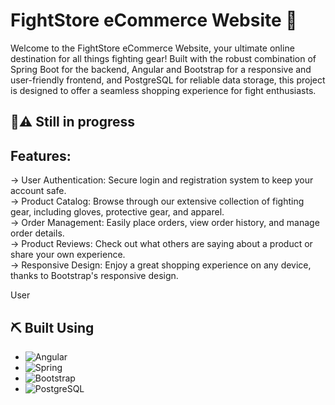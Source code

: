 # FightStore eCommerce Website 🥊

Welcome to the FightStore eCommerce Website, your ultimate online destination for all things fighting gear! Built with the robust combination of Spring Boot for the backend, Angular and Bootstrap for a responsive and user-friendly frontend, and PostgreSQL for reliable data storage, this project is designed to offer a seamless shopping experience for fight enthusiasts.

## 🚫⚠️ Still in progress

## Features:

-> User Authentication: Secure login and registration system to keep your account safe.  
-> Product Catalog: Browse through our extensive collection of fighting gear, including gloves, protective gear, and apparel.  
-> Order Management: Easily place orders, view order history, and manage order details.  
-> Product Reviews: Check out what others are saying about a product or share your own experience.  
-> Responsive Design: Enjoy a great shopping experience on any device, thanks to Bootstrap's responsive design.  

User
## ⛏️ Built Using
-   ![Angular](https://img.shields.io/badge/Angular-%23DD0031.svg?style=for-the-badge&logo=angular&logoColor=white)
-   ![Spring](https://img.shields.io/badge/Spring-%236DB33F.svg?&style=for-the-badge&logo=spring&logoColor=white)
- ![Bootstrap](https://img.shields.io/badge/Bootstrap-%23563D7C.svg?style=for-the-badge&logo=bootstrap&logoColor=white)
- ![PostgreSQL](https://img.shields.io/badge/PostgreSQL-%23336791.svg?style=for-the-badge&logo=postgresql&logoColor=white)